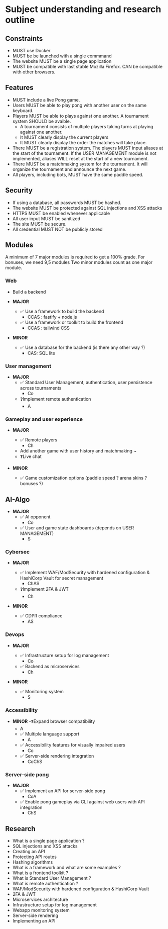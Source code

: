 # Subject understanding and research outline

## Constraints

- MUST use Docker
- MUST be be launched with a single commmand
- The website MUST be a single page application
- MUST be compatible with last stable Mozilla Firefox. CAN be compatible with other browsers.

## Features

- MUST include a live Pong game.
- Users MUST be able to play pong with another user on the same keyboard.
- Players MUST be able to plays against one another. A tournament system SHOULD be avaible.
  - A tournament consists of multiple players taking turns at playing against one another.
  - It MUST clearly display the current players
  - It MUST clearly display the order the matches will take place.
- There MUST be a registration system. The players MUST input aliases at the start of the tournament. If the USER MANAGEMENT module is not implemented, aliases WILL reset at the start of a new tournament.
- There MUST be a matchmaking system for the tournament. It will organize the tournament and announce the next game.
- All players, including bots, MUST have the same paddle speed.

## Security

- If using a database, all passwords MUST be hashed.
- The website MUST be protected against SQL injections and XSS attacks
- HTTPS MUST be enabled whenever applicable
- All user input MUST be sanitized
- The site MUST be secure.
- All credential MUST NOT be publicly stored

## Modules

A minimum of 7 major modules is required to get a 100% grade.
For bonuses, we need 9,5 modules
Two minor modules count as one major module.

### Web

- Build a backend

- **MAJOR**
  - ✅ Use a framework to build the backend
      - CCAS : fastify + node.js
  - ✅ Use a framework or toolkit to build the frontend
      - CCAS : tailwind CSS
  
- **MINOR**
  - ✅ Use a database for the backend (is there any other way ?)
      - CAS: SQL lite

### User management

- **MAJOR**
  - ✅ Standard User Management, authentication, user persistence across tournaments
      - Co
  - ❓Implement remote authentication
      - A

### Gameplay and user experience

- **MAJOR**
  - ✅ Remote players
    - Ch
  - Add another game with user history and matchmaking ~ 
  - ❓Live chat

- **MINOR**
  - ✅ Game customization options (paddle speed ? arena skins ? bonuses ?)
    

## AI-Algo
  
- **MAJOR**
  - ✅ AI opponent
    - Co
  - ✅ User and game state dashboards (depends on USER MANAGEMENT)
    - S

### Cybersec

- **MAJOR**
  - ✅ Implement WAF/ModSecurity with hardened configuration & HashiCorp Vault for secret management
    - ChAS
  - ❓Implement 2FA & JWT
    - Ch

- **MINOR**
  - ✅ GDPR compliance
    - AS

### Devops

- **MAJOR**
  - ✅ Infrastructure setup for log management
    - Co
  - ✅ Backend as microservices
    - Ch

- **MINOR**
  - ✅ Monitoring system
    - S

### Accessibility

- **MINOR**
  -❓Expand browser compatibility
    - A
  - ✅ Multiple language support
    - A
  - ✅ Accessibility features for visually impaired users
    - Co
  - ✅ Server-side rendering integration
    - CoChS

### Server-side pong

- **MAJOR**
  - ✅ Implement an API for server-side pong
    - CoA
  - ✅ Enable pong gameplay via CLI against web users with API integration
    - ChS

## Research

- What is a single page application ?
- SQL injections and XSS attacks
- Creating an API
- Protecting API routes
- Hashing algorithms
- What is a framework and what are some examples ?
- What is a frontend toolkit ?
- What is Standard User Management ?
- What is remote authentication ?
- WAF/ModSecurity with hardened configuration & HashiCorp Vault
- 2FA & JWT
- Microservices architecture
- Infrastructure setup for log management
- Webapp monitoring system
- Server-side rendering
- Implementing an API